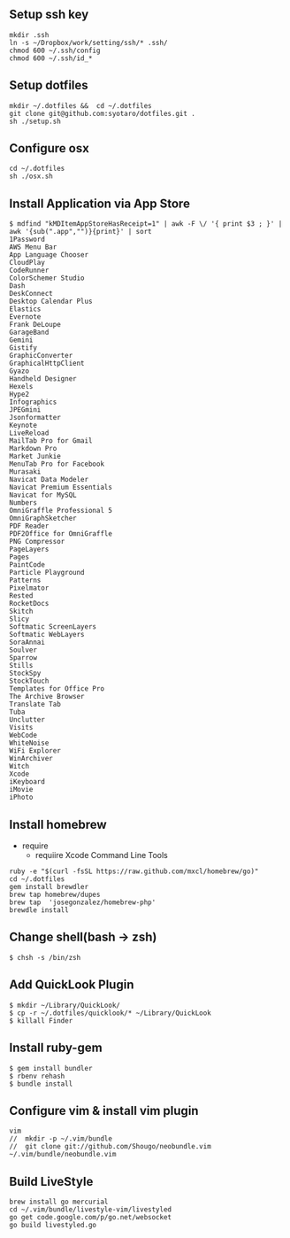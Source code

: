 

## Setup ssh key 

~~~
mkdir .ssh
ln -s ~/Dropbox/work/setting/ssh/* .ssh/
chmod 600 ~/.ssh/config
chmod 600 ~/.ssh/id_*
~~~


## Setup dotfiles

~~~
mkdir ~/.dotfiles &&  cd ~/.dotfiles
git clone git@github.com:syotaro/dotfiles.git .
sh ./setup.sh
~~~

## Configure osx

~~~
cd ~/.dotfiles
sh ./osx.sh
~~~

## Install Application via App Store

~~~
$ mdfind "kMDItemAppStoreHasReceipt=1" | awk -F \/ '{ print $3 ; }' | awk '{sub(".app","")}{print}' | sort
1Password
AWS Menu Bar
App Language Chooser
CloudPlay
CodeRunner
ColorSchemer Studio
Dash
DeskConnect
Desktop Calendar Plus
Elastics
Evernote
Frank DeLoupe
GarageBand
Gemini
Gistify
GraphicConverter
GraphicalHttpClient
Gyazo
Handheld Designer
Hexels
Hype2
Infographics
JPEGmini
Jsonformatter
Keynote
LiveReload
MailTab Pro for Gmail
Markdown Pro
Market Junkie
MenuTab Pro for Facebook
Murasaki
Navicat Data Modeler
Navicat Premium Essentials
Navicat for MySQL
Numbers
OmniGraffle Professional 5
OmniGraphSketcher
PDF Reader
PDF2Office for OmniGraffle
PNG Compressor
PageLayers
Pages
PaintCode
Particle Playground
Patterns
Pixelmator
Rested
RocketDocs
Skitch
Slicy
Softmatic ScreenLayers
Softmatic WebLayers
SoraAnnai
Soulver
Sparrow
Stills
StockSpy
StockTouch
Templates for Office Pro
The Archive Browser
Translate Tab
Tuba
Unclutter
Visits
WebCode
WhiteNoise
WiFi Explorer
WinArchiver
Witch
Xcode
iKeyboard
iMovie
iPhoto
~~~


## Install homebrew

- require
  - requiire Xcode Command Line Tools

~~~
ruby -e "$(curl -fsSL https://raw.github.com/mxcl/homebrew/go)"
cd ~/.dotfiles
gem install brewdler
brew tap homebrew/dupes
brew tap  'josegonzalez/homebrew-php'
brewdle install
~~~

## Change shell(bash -> zsh)

~~~
$ chsh -s /bin/zsh 
~~~

## Add QuickLook Plugin

~~~
$ mkdir ~/Library/QuickLook/
$ cp -r ~/.dotfiles/quicklook/* ~/Library/QuickLook
$ killall Finder
~~~

## Install ruby-gem

~~~
$ gem install bundler
$ rbenv rehash
$ bundle install
~~~

## Configure vim & install vim plugin

~~~
vim
//  mkdir -p ~/.vim/bundle
//  git clone git://github.com/Shougo/neobundle.vim ~/.vim/bundle/neobundle.vim
~~~

## Build LiveStyle

~~~
brew install go mercurial
cd ~/.vim/bundle/livestyle-vim/livestyled
go get code.google.com/p/go.net/websocket
go build livestyled.go
~~~

